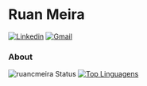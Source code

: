 # Ruan Meira
[![Linkedin](https://img.shields.io/badge/LinkedIn-blue?style=for-the-badge&logo=Linkedin)](https://www.linkedin.com/in/ruan-meira-321b23b7/)
[![Gmail](https://img.shields.io/badge/-Gmail-c14438?style=for-the-badge&logo=Gmail&logoColor=white&link=mailto:ruan.m@umentor.com.br)](mailto:ruan.m@umentor.com.br)

### About

![ruancmeira Status](https://github-readme-stats.vercel.app/api?username=ruancmeira&show_icons=true&theme=synthwave&count_private=true)
[![Top Linguagens](https://github-readme-stats.vercel.app/api/top-langs/?username=ruancmeira&layout=compact)](https://github.com/anuraghazra/github-readme-stats)
